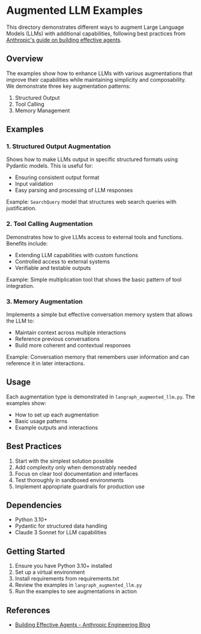 # Augmented LLM Examples

This directory demonstrates different ways to augment Large Language Models (LLMs) with additional capabilities, following best practices from [Anthropic's guide on building effective agents](https://www.anthropic.com/engineering/building-effective-agents).

## Overview

The examples show how to enhance LLMs with various augmentations that improve their capabilities while maintaining simplicity and composability. We demonstrate three key augmentation patterns:

1. Structured Output
2. Tool Calling
3. Memory Management

## Examples

### 1. Structured Output Augmentation

Shows how to make LLMs output in specific structured formats using Pydantic models. This is useful for:
- Ensuring consistent output format
- Input validation
- Easy parsing and processing of LLM responses

Example: `SearchQuery` model that structures web search queries with justification.

### 2. Tool Calling Augmentation

Demonstrates how to give LLMs access to external tools and functions. Benefits include:
- Extending LLM capabilities with custom functions
- Controlled access to external systems
- Verifiable and testable outputs

Example: Simple multiplication tool that shows the basic pattern of tool integration.

### 3. Memory Augmentation

Implements a simple but effective conversation memory system that allows the LLM to:
- Maintain context across multiple interactions
- Reference previous conversations
- Build more coherent and contextual responses

Example: Conversation memory that remembers user information and can reference it in later interactions.


## Usage

Each augmentation type is demonstrated in `langraph_augmented_llm.py`. The examples show:
- How to set up each augmentation
- Basic usage patterns
- Example outputs and interactions

## Best Practices

1. Start with the simplest solution possible
2. Add complexity only when demonstrably needed
3. Focus on clear tool documentation and interfaces
4. Test thoroughly in sandboxed environments
5. Implement appropriate guardrails for production use

## Dependencies

- Python 3.10+
- Pydantic for structured data handling
- Claude 3 Sonnet for LLM capabilities

## Getting Started

1. Ensure you have Python 3.10+ installed
2. Set up a virtual environment
3. Install requirements from requirements.txt
4. Review the examples in `langraph_augmented_llm.py`
5. Run the examples to see augmentations in action

## References

- [Building Effective Agents - Anthropic Engineering Blog](https://www.anthropic.com/engineering/building-effective-agents)

